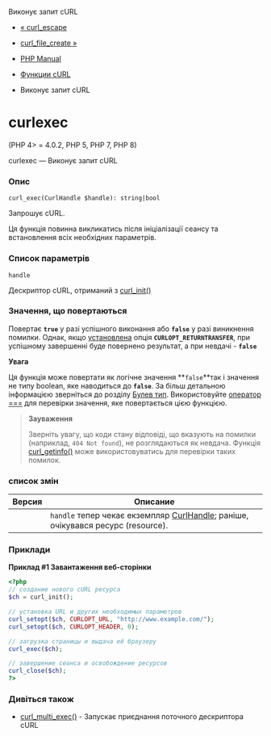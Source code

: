 Виконує запит cURL

-   [« curl\_escape](function.curl-escape.html)
    
-   [curl\_file\_create »](function.curl-file-create.html)
    
-   [PHP Manual](index.html)
    
-   [Функции cURL](ref.curl.html)
    
-   Виконує запит cURL
    

# curlexec

(PHP 4> = 4.0.2, PHP 5, PHP 7, PHP 8)

curlexec — Виконує запит cURL

### Опис

```methodsynopsis
curl_exec(CurlHandle $handle): string|bool
```

Запрошує cURL.

Ця функція повинна викликатись після ініціалізації сеансу та встановлення всіх необхідних параметрів.

### Список параметрів

`handle`

Дескриптор cURL, отриманий з [curl\_init()](function.curl-init.html)

### Значення, що повертаються

Повертає **`true`** у разі успішного виконання або **`false`** у разі виникнення помилки. Однак, якщо [установлена](function.curl-setopt.html) опція **`CURLOPT_RETURNTRANSFER`**, при успішному завершенні буде повернено результат, а при невдачі - **`false`**

**Увага**

Ця функція може повертати як логічне значення **`false`**так і значення не типу boolean, яке наводиться до **`false`**. За більш детальною інформацією зверніться до розділу [Булев тип](language.types.boolean.html). Використовуйте [оператор ===](language.operators.comparison.html) для перевірки значення, яке повертається цією функцією.

> **Зауваження**
> 
> Зверніть увагу, що коди стану відповіді, що вказують на помилки (наприклад, `404 Not found`), не розглядаються як невдача. Функція [curl\_getinfo()](function.curl-getinfo.html) може використовуватись для перевірки таких помилок.

### список змін

| Версия | Описание |
| --- | --- |
|  | `handle` тепер чекає екземпляр [CurlHandle](class.curlhandle.html); раніше, очікувався ресурс (resource). |

### Приклади

**Приклад #1 Завантаження веб-сторінки**

```php
<?php
// создание нового cURL ресурса
$ch = curl_init();

// установка URL и других необходимых параметров
curl_setopt($ch, CURLOPT_URL, "http://www.example.com/");
curl_setopt($ch, CURLOPT_HEADER, 0);

// загрузка страницы и выдача её браузеру
curl_exec($ch);

// завершение сеанса и освобождение ресурсов
curl_close($ch);
?>
```

### Дивіться також

-   [curl\_multi\_exec()](function.curl-multi-exec.html) - Запускає приєднання поточного дескриптора cURL